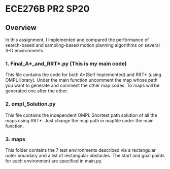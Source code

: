 # ECE276B PR2 SP20 

## Overview
In this assignment, I implemented and compared the performance of search-based and sampling-based motion planning algorithms on several 3-D environments.

### 1. Final_A*_and_RRT*.py (This is my main code) 
This file contains the code for both A*(Self Implemented) and RRT* (using OMPL library). 
Under the main function uncomment the map whose path you want to generate and comment the other map codes. To maps will be generated one after the other.

### 2. ompl_Solution.py
This file contains the independent OMPL Shortest path solution of all the maps using RRT*. Just change the map
path in mapfile under the main function.

### 3. maps
This folder contains the 7 test environments described via a rectangular outer boundary and a list of rectangular obstacles. The start and goal points for each environment are specified in main.py.


